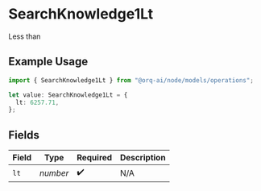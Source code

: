 # SearchKnowledge1Lt

Less than

## Example Usage

```typescript
import { SearchKnowledge1Lt } from "@orq-ai/node/models/operations";

let value: SearchKnowledge1Lt = {
  lt: 6257.71,
};
```

## Fields

| Field              | Type               | Required           | Description        |
| ------------------ | ------------------ | ------------------ | ------------------ |
| `lt`               | *number*           | :heavy_check_mark: | N/A                |